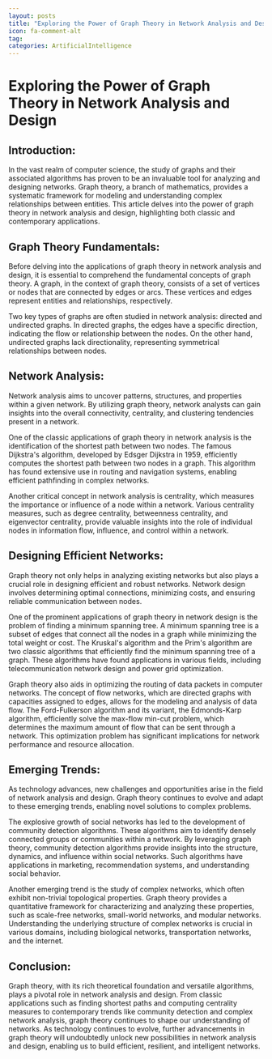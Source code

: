 ```yaml
---
layout: posts
title: "Exploring the Power of Graph Theory in Network Analysis and Design"
icon: fa-comment-alt
tag:      
categories: ArtificialIntelligence
---
```



# Exploring the Power of Graph Theory in Network Analysis and Design

## Introduction:

In the vast realm of computer science, the study of graphs and their associated algorithms has proven to be an invaluable tool for analyzing and designing networks. Graph theory, a branch of mathematics, provides a systematic framework for modeling and understanding complex relationships between entities. This article delves into the power of graph theory in network analysis and design, highlighting both classic and contemporary applications.

## Graph Theory Fundamentals:

Before delving into the applications of graph theory in network analysis and design, it is essential to comprehend the fundamental concepts of graph theory. A graph, in the context of graph theory, consists of a set of vertices or nodes that are connected by edges or arcs. These vertices and edges represent entities and relationships, respectively.

Two key types of graphs are often studied in network analysis: directed and undirected graphs. In directed graphs, the edges have a specific direction, indicating the flow or relationship between the nodes. On the other hand, undirected graphs lack directionality, representing symmetrical relationships between nodes.

## Network Analysis:

Network analysis aims to uncover patterns, structures, and properties within a given network. By utilizing graph theory, network analysts can gain insights into the overall connectivity, centrality, and clustering tendencies present in a network.

One of the classic applications of graph theory in network analysis is the identification of the shortest path between two nodes. The famous Dijkstra's algorithm, developed by Edsger Dijkstra in 1959, efficiently computes the shortest path between two nodes in a graph. This algorithm has found extensive use in routing and navigation systems, enabling efficient pathfinding in complex networks.

Another critical concept in network analysis is centrality, which measures the importance or influence of a node within a network. Various centrality measures, such as degree centrality, betweenness centrality, and eigenvector centrality, provide valuable insights into the role of individual nodes in information flow, influence, and control within a network.

## Designing Efficient Networks:

Graph theory not only helps in analyzing existing networks but also plays a crucial role in designing efficient and robust networks. Network design involves determining optimal connections, minimizing costs, and ensuring reliable communication between nodes.

One of the prominent applications of graph theory in network design is the problem of finding a minimum spanning tree. A minimum spanning tree is a subset of edges that connect all the nodes in a graph while minimizing the total weight or cost. The Kruskal's algorithm and the Prim's algorithm are two classic algorithms that efficiently find the minimum spanning tree of a graph. These algorithms have found applications in various fields, including telecommunication network design and power grid optimization.

Graph theory also aids in optimizing the routing of data packets in computer networks. The concept of flow networks, which are directed graphs with capacities assigned to edges, allows for the modeling and analysis of data flow. The Ford-Fulkerson algorithm and its variant, the Edmonds-Karp algorithm, efficiently solve the max-flow min-cut problem, which determines the maximum amount of flow that can be sent through a network. This optimization problem has significant implications for network performance and resource allocation.

## Emerging Trends:

As technology advances, new challenges and opportunities arise in the field of network analysis and design. Graph theory continues to evolve and adapt to these emerging trends, enabling novel solutions to complex problems.

The explosive growth of social networks has led to the development of community detection algorithms. These algorithms aim to identify densely connected groups or communities within a network. By leveraging graph theory, community detection algorithms provide insights into the structure, dynamics, and influence within social networks. Such algorithms have applications in marketing, recommendation systems, and understanding social behavior.

Another emerging trend is the study of complex networks, which often exhibit non-trivial topological properties. Graph theory provides a quantitative framework for characterizing and analyzing these properties, such as scale-free networks, small-world networks, and modular networks. Understanding the underlying structure of complex networks is crucial in various domains, including biological networks, transportation networks, and the internet.

## Conclusion:

Graph theory, with its rich theoretical foundation and versatile algorithms, plays a pivotal role in network analysis and design. From classic applications such as finding shortest paths and computing centrality measures to contemporary trends like community detection and complex network analysis, graph theory continues to shape our understanding of networks. As technology continues to evolve, further advancements in graph theory will undoubtedly unlock new possibilities in network analysis and design, enabling us to build efficient, resilient, and intelligent networks.